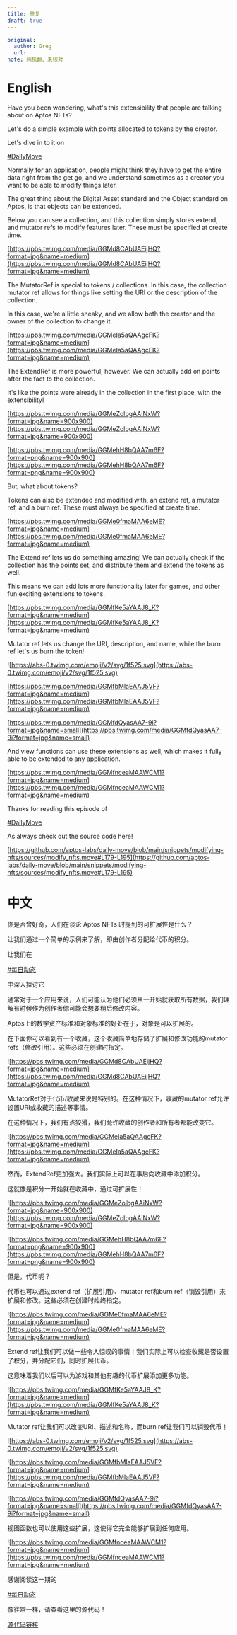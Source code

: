 ```yaml
---
title: 重复
draft: true
---
```

```yaml
original: 
  author: Greg
  url: 
note: 纯机翻、未核对
```
# English

Have you been wondering, what's this extensibility that people are talking about on Aptos NFTs?

Let's do a simple example with points allocated to tokens by the creator.

Let's dive in to it on

[#DailyMove](https://twitter.com/hashtag/DailyMove?src=hashtag_click)

Normally for an application, people might think they have to get the entire data right from the get go, and we understand sometimes as a creator you want to be able to modify things later.

The great thing about the Digital Asset standard and the Object standard on Aptos, is that objects can be extended.

Below you can see a collection, and this collection simply stores extend, and mutator refs to modify features later. These must be specified at create time.

[https://pbs.twimg.com/media/GGMd8CAbUAEijHQ?format=jpg&name=medium](https://pbs.twimg.com/media/GGMd8CAbUAEijHQ?format=jpg&name=medium)

The MutatorRef is special to tokens / collections. In this case, the collection mutator ref allows for things like setting the URI or the description of the collection.

In this case, we're a little sneaky, and we allow both the creator and the owner of the collection to change it.

[https://pbs.twimg.com/media/GGMeIa5aQAAgcFK?format=jpg&name=medium](https://pbs.twimg.com/media/GGMeIa5aQAAgcFK?format=jpg&name=medium)

The ExtendRef is more powerful, however. We can actually add on points after the fact to the collection.

It's like the points were already in the collection in the first place, with the extensibility!

[https://pbs.twimg.com/media/GGMeZolbgAAiNxW?format=jpg&name=900x900](https://pbs.twimg.com/media/GGMeZolbgAAiNxW?format=jpg&name=900x900)

[https://pbs.twimg.com/media/GGMehH8bQAA7m6F?format=png&name=900x900](https://pbs.twimg.com/media/GGMehH8bQAA7m6F?format=png&name=900x900)

But, what about tokens?

Tokens can also be extended and modified with, an extend ref, a mutator ref, and a burn ref. These must always be specified at create time.

[https://pbs.twimg.com/media/GGMe0fmaMAA6eME?format=jpg&name=medium](https://pbs.twimg.com/media/GGMe0fmaMAA6eME?format=jpg&name=medium)

The Extend ref lets us do something amazing! We can actually check if the collection has the points set, and distribute them and extend the tokens as well.

This means we can add lots more functionality later for games, and other fun exciting extensions to tokens.

[https://pbs.twimg.com/media/GGMfKe5aYAAJ8_K?format=jpg&name=medium](https://pbs.twimg.com/media/GGMfKe5aYAAJ8_K?format=jpg&name=medium)

Mutator ref lets us change the URI, description, and name, while the burn ref let's us burn the token!

![https://abs-0.twimg.com/emoji/v2/svg/1f525.svg](https://abs-0.twimg.com/emoji/v2/svg/1f525.svg)

[https://pbs.twimg.com/media/GGMfbMlaEAAJ5VF?format=jpg&name=medium](https://pbs.twimg.com/media/GGMfbMlaEAAJ5VF?format=jpg&name=medium)

[https://pbs.twimg.com/media/GGMfdQyasAA7-9i?format=jpg&name=small](https://pbs.twimg.com/media/GGMfdQyasAA7-9i?format=jpg&name=small)

And view functions can use these extensions as well, which makes it fully able to be extended to any application.

[https://pbs.twimg.com/media/GGMfnceaMAAWCM1?format=jpg&name=medium](https://pbs.twimg.com/media/GGMfnceaMAAWCM1?format=jpg&name=medium)

Thanks for reading this episode of

[#DailyMove](https://twitter.com/hashtag/DailyMove?src=hashtag_click)

As always check out the source code here!

[](https://t.co/2Mwh4y2BVm)[https://github.com/aptos-labs/daily-move/blob/main/snippets/modifying-nfts/sources/modify_nfts.move#L179-L195](https://github.com/aptos-labs/daily-move/blob/main/snippets/modifying-nfts/sources/modify_nfts.move#L179-L195)

# 中文

你是否曾好奇，人们在谈论 Aptos NFTs 时提到的可扩展性是什么？

让我们通过一个简单的示例来了解，即由创作者分配给代币的积分。

让我们在

[#每日动态](https://twitter.com/hashtag/DailyMove?src=hashtag_click)

中深入探讨它

通常对于一个应用来说，人们可能认为他们必须从一开始就获取所有数据，我们理解有时候作为创作者你可能会想要稍后修改内容。

Aptos上的数字资产标准和对象标准的好处在于，对象是可以扩展的。

在下面你可以看到有一个收藏，这个收藏简单地存储了扩展和修改功能的mutator refs（修改引用）。这些必须在创建时指定。

![https://pbs.twimg.com/media/GGMd8CAbUAEijHQ?format=jpg&name=medium](https://pbs.twimg.com/media/GGMd8CAbUAEijHQ?format=jpg&name=medium)

MutatorRef对于代币/收藏来说是特别的。在这种情况下，收藏的mutator ref允许设置URI或收藏的描述等事情。

在这种情况下，我们有点狡猾，我们允许收藏的创作者和所有者都能改变它。

![https://pbs.twimg.com/media/GGMeIa5aQAAgcFK?format=jpg&name=medium](https://pbs.twimg.com/media/GGMeIa5aQAAgcFK?format=jpg&name=medium)

然而，ExtendRef更加强大。我们实际上可以在事后向收藏中添加积分。

这就像是积分一开始就在收藏中，通过可扩展性！

![https://pbs.twimg.com/media/GGMeZolbgAAiNxW?format=jpg&name=900x900](https://pbs.twimg.com/media/GGMeZolbgAAiNxW?format=jpg&name=900x900)

![https://pbs.twimg.com/media/GGMehH8bQAA7m6F?format=png&name=900x900](https://pbs.twimg.com/media/GGMehH8bQAA7m6F?format=png&name=900x900)

但是，代币呢？

代币也可以通过extend ref（扩展引用）、mutator ref和burn ref（销毁引用）来扩展和修改。这些必须在创建时始终指定。

![https://pbs.twimg.com/media/GGMe0fmaMAA6eME?format=jpg&name=medium](https://pbs.twimg.com/media/GGMe0fmaMAA6eME?format=jpg&name=medium)

Extend ref让我们可以做一些令人惊叹的事情！我们实际上可以检查收藏是否设置了积分，并分配它们，同时扩展代币。

这意味着我们以后可以为游戏和其他有趣的代币扩展添加更多功能。

![https://pbs.twimg.com/media/GGMfKe5aYAAJ8_K?format=jpg&name=medium](https://pbs.twimg.com/media/GGMfKe5aYAAJ8_K?format=jpg&name=medium)

Mutator ref让我们可以改变URI、描述和名称，而burn ref让我们可以销毁代币！

![https://abs-0.twimg.com/emoji/v2/svg/1f525.svg](https://abs-0.twimg.com/emoji/v2/svg/1f525.svg)

![https://pbs.twimg.com/media/GGMfbMlaEAAJ5VF?format=jpg&name=medium](https://pbs.twimg.com/media/GGMfbMlaEAAJ5VF?format=jpg&name=medium)

![https://pbs.twimg.com/media/GGMfdQyasAA7-9i?format=jpg&name=small](https://pbs.twimg.com/media/GGMfdQyasAA7-9i?format=jpg&name=small)

视图函数也可以使用这些扩展，这使得它完全能够扩展到任何应用。

![https://pbs.twimg.com/media/GGMfnceaMAAWCM1?format=jpg&name=medium](https://pbs.twimg.com/media/GGMfnceaMAAWCM1?format=jpg&name=medium)

感谢阅读这一期的

[#每日动态](https://twitter.com/hashtag/DailyMove?src=hashtag_click)

像往常一样，请查看这里的源代码！

[源代码链接](https://t.co/2Mwh4y2BVm)